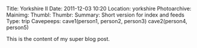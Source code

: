 Title: Yorkshire II
Date: 2011-12-03 10:20
Location: yorkshire
Photoarchive:
Mainimg:
Thumbl:
Thumbr:
Summary: Short version for index and feeds
Type: trip
Cavepeeps: cave1(person1, person2, person3) cave2(person4, person5)

This is the content of my super blog post.
